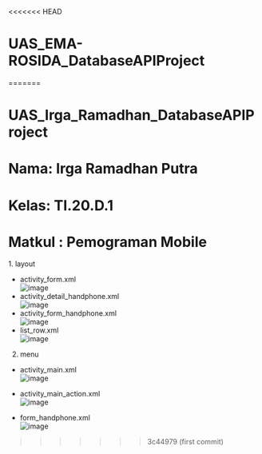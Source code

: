 <<<<<<< HEAD
# UAS_EMA-ROSIDA_DatabaseAPIProject
=======
# UAS_Irga_Ramadhan_DatabaseAPIProject

<h1>Nama: Irga Ramadhan Putra</h1>
<h1>Kelas: TI.20.D.1</h1>
<h1>Matkul : Pemograman Mobile</h1>
1. layout

 - activity_form.xml
     <br>
     ![image](https://github.com/IrgaRamadhanPutra/UAS_Irga_Ramadhan_DatabaseAPIProject/assets/101645216/da77019c-2724-49c6-81c8-603ea8966f5c)
 - activity_detail_handphone.xml
     <br>
    ![image](https://github.com/IrgaRamadhanPutra/UAS_Irga_Ramadhan_DatabaseAPIProject/assets/101645216/bc424d5c-f212-44b5-88b2-f067b4f6f490)
 - activity_form_handphone.xml
     <br>
   ![image](https://github.com/IrgaRamadhanPutra/UAS_Irga_Ramadhan_DatabaseAPIProject/assets/101645216/0a985dbb-7c6a-449a-8e80-019a0a2af26f)
 - list_row.xml
     <br>
  ![image](https://github.com/IrgaRamadhanPutra/UAS_Irga_Ramadhan_DatabaseAPIProject/assets/101645216/81128705-ac5e-412a-a9fb-ffb2b9441012)

2. menu
 - activity_main.xml
     <br>
    ![image](https://github.com/IrgaRamadhanPutra/UAS_Irga_Ramadhan_DatabaseAPIProject/assets/101645216/ab7860b2-2478-4579-be90-195f829ef931)

 - activity_main_action.xml
     <br>
    ![image](https://github.com/IrgaRamadhanPutra/UAS_Irga_Ramadhan_DatabaseAPIProject/assets/101645216/ef05e785-9557-41ff-bebe-182a69ee031c)

 - form_handphone.xml
     <br>
   ![image](https://github.com/IrgaRamadhanPutra/UAS_Irga_Ramadhan_DatabaseAPIProject/assets/101645216/a071015b-7afc-4c2b-b4a1-47f76b535403)


>>>>>>> 3c44979 (first commit)
